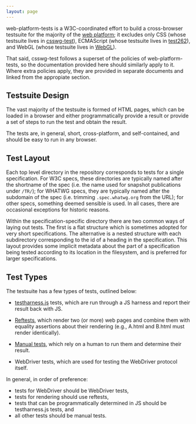 ```yaml
---
layout: page
---
```


web-platform-tests is a W3C-coordinated effort to build a
cross-browser testsuite for the majority of
the [web platform][web-platform]; it excludes only CSS (whose
testsuite lives in [csswg-test][csswg-test]), ECMAScript (whose
testsuite lives in [test262][test262]), and WebGL (whose testsuite
lives in [WebGL][WebGL]).

That said, csswg-test follows a superset of the policies of
web-platform-tests, so the documentation provided here should
similarly apply to it. Where extra policies apply, they are provided
in separate documents and linked from the appropiate section.


## Testsuite Design

The vast majority of the testsuite is formed of HTML pages, which can
be loaded in a browser and either programmatically provide a result or
provide a set of steps to run the test and obtain the result.

The tests are, in general, short, cross-platform, and self-contained,
and should be easy to run in any browser.


## Test Layout

Each top level directory in the repository corresponds to tests for a
single specification. For W3C specs, these directories are typically
named after the shortname of the spec (i.e. the name used for snapshot
publications under `/TR/`); for WHATWG specs, they are typically named
after the subdomain of the spec (i.e. trimming `.spec.whatwg.org` from
the URL); for other specs, something deemed sensible is used. In all
cases, there are occasional exceptions for historic reasons.

Within the specification-specific directory there are two common ways
of laying out tests. The first is a flat structure which is sometimes
adopted for very short specifications. The alternative is a nested
structure with each subdirectory corresponding to the id of a heading
in the specification. This layout provides some implicit metadata
about the part of a specification being tested according to its
location in the filesystem, and is preferred for larger
specifications.


## Test Types

The testsuite has a few types of tests, outlined below:

* [testharness.js](testharness.html) tests, which are run through a JS
  harness and report their result back with JS.

* [Reftests][reftests], which render two (or more) web pages and
  combine them with equality assertions about their rendering (e.g.,
  A.html and B.html must render identically).

* [Manual tests][manual-tests], which rely on a human to run them and
  determine their result.

* WebDriver tests, which are used for testing the WebDriver protocol
  itself.

In general, in order of preference:

 * tests for WebDriver should be WebDriver tests,
 * tests for rendering should use reftests,
 * tests that can be programmatically determined in JS should be testharness.js tests, and
 * all other tests should be manual tests.


[reftests]: ./reftests.html
[manual-tests]: ./manual-test.html
[testharness-documentation]: ./testharness-documentation.html
[web-platform]: https://platform.html5.org
[test262]: https://github.com/tc39/test262
[csswg-test]: https://github.com/w3c/csswg-test
[webgl]: https://github.com/KhronosGroup/WebGL
